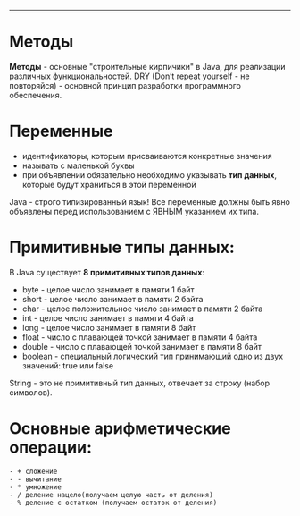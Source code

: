 
____________________________________________________________________________

# Методы

**Методы** - основные "строительные кирпичики" в Java, для реализации различных функциональностей.
DRY (Don’t repeat yourself - не повторяйся) - основной принцип разработки программного обеспечения.

# Переменные
- идентификаторы, которым присваиваются конкретные значения 
- называть с маленькой буквы
- при объявлении обязательно необходимо указывать **тип данных**, которые будут храниться в этой переменной 

Java - строго типизированный язык! Все переменные должны быть явно объявлены перед использованием 
с ЯВНЫМ указанием их типа. 

# Примитивные типы данных:

В Java существует **8 примитивных типов данных**:
+ byte - целое число занимает в памяти 1 байт
+ short - целое число занимает в памяти 2 байта
+ char - целое положительное число занимает в памяти 2 байта
+ int - целое число занимает в памяти 4 байта
+ long - целое число занимает в памяти 8 байт
+ float - число с плавающей точкой занимает в памяти 4 байта
+ double - число с плавающей точкой занимает в памяти 8 байт
+ boolean - специальный логический тип принимающий одно из двух значений: true или false

String - это не примитивный тип данных, отвечает за строку (набор символов).

# Основные арифметические операции:
    - + сложение
    - - вычитание
    - * умножение
    - / деление нацело(получаем целую часть от деления)
    - % деление с остатком (получаем остаток от деления)